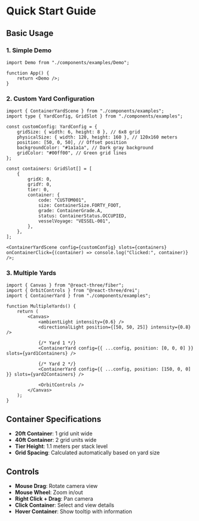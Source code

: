# Quick Start Guide

## Basic Usage

### 1. Simple Demo

```tsx
import Demo from "./components/examples/Demo";

function App() {
	return <Demo />;
}
```

### 2. Custom Yard Configuration

```tsx
import { ContainerYardScene } from "./components/examples";
import type { YardConfig, GridSlot } from "./components/examples";

const customConfig: YardConfig = {
	gridSize: { width: 6, height: 8 }, // 6x8 grid
	physicalSize: { width: 120, height: 160 }, // 120x160 meters
	position: [50, 0, 50], // Offset position
	backgroundColor: "#1a1a1a", // Dark gray background
	gridColor: "#00ff00", // Green grid lines
};

const containers: GridSlot[] = [
	{
		gridX: 0,
		gridY: 0,
		tier: 0,
		container: {
			code: "CUSTOM001",
			size: ContainerSize.FORTY_FOOT,
			grade: ContainerGrade.A,
			status: ContainerStatus.OCCUPIED,
			vesselVoyage: "VESSEL-001",
		},
	},
];

<ContainerYardScene config={customConfig} slots={containers} onContainerClick={(container) => console.log("Clicked:", container)} />;
```

### 3. Multiple Yards

```tsx
import { Canvas } from "@react-three/fiber";
import { OrbitControls } from "@react-three/drei";
import { ContainerYard } from "./components/examples";

function MultipleYards() {
	return (
		<Canvas>
			<ambientLight intensity={0.6} />
			<directionalLight position={[50, 50, 25]} intensity={0.8} />

			{/* Yard 1 */}
			<ContainerYard config={{ ...config, position: [0, 0, 0] }} slots={yard1Containers} />

			{/* Yard 2 */}
			<ContainerYard config={{ ...config, position: [150, 0, 0] }} slots={yard2Containers} />

			<OrbitControls />
		</Canvas>
	);
}
```

## Container Specifications

-   **20ft Container**: 1 grid unit wide
-   **40ft Container**: 2 grid units wide
-   **Tier Height**: 1.1 meters per stack level
-   **Grid Spacing**: Calculated automatically based on yard size

## Controls

-   **Mouse Drag**: Rotate camera view
-   **Mouse Wheel**: Zoom in/out
-   **Right Click + Drag**: Pan camera
-   **Click Container**: Select and view details
-   **Hover Container**: Show tooltip with information
